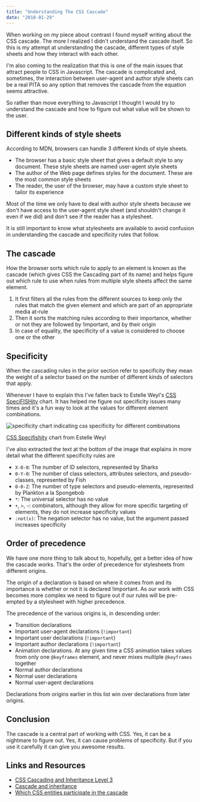 ```yaml
---
title: "Understanding The CSS Cascade"
date: "2018-01-29"
---
```


When working on my piece about contrast I found myself writing about the CSS cascade. The more I realized I didn't understand the cascade itself. So this is my attempt at understanding the cascade, different types of style sheets and how they interact with each other.

I'm also coming to the realization that this is one of the main issues that attract people to CSS in Javascript. The cascade is complicated and, sometimes, the interaction between user-agent and author style sheets can be a real PITA so any option that removes the cascade from the equation seems attractive.

So rather than move everything to Javascript I thought I would try to understand the cascade and how to figure out what value will be shown to the user.

## Different kinds of style sheets

According to MDN, browsers can handle 3 different kinds of style sheets.

- The browser has a basic style sheet that gives a default style to any document. These style sheets are named user-agent style sheets
- The author of the Web page defines styles for the document. These are the most common style sheets
- The reader, the user of the browser, may have a custom style sheet to tailor its experience

Most of the time we only have to deal with author style sheets because we don't have access to the user-agent style sheet (and shouldn't change it even if we did) and don't see if the reader has a stylesheet.

It is still important to know what stylesheets are available to avoid confusion in understanding the cascade and specificity rules that follow.

## The cascade

How the browser sorts which rule to apply to an element is known as the cascade (which gives CSS the Cascading part of its name) and helps figure out which rule to use when rules from multiple style sheets affect the same element.

1. It first filters all the rules from the different sources to keep only the rules that match the given element and which are part of an appropriate media at-rule
2. Then it sorts the matching rules according to their importance, whether or not they are followed by !important, and by their origin
3. In case of equality, the specificity of a value is considered to choose one or the other

## Specificity

When the cascading rules in the prior section refer to specificity they mean the weight of a selector based on the number of different kinds of selectors that apply.

Whenever I have to explain this I've fallen back to Estelle Weyl's [CSS SpeciFISHity](http://www.standardista.com/css3/css-specificity/) chart. It has helped me figure out specificity issues many times and it's a fun way to look at the values for different element combinations.

![specificity chart indicating css specificity for different combinations](/images/2017/12/specificityimg.png)

[CSS Specifishity](http://www.standardista.com/css3/css-specificity/) chart from Estelle Weyl

I've also extracted the text at the bottom of the image that explains in more detail what the different specificity rules are

- `X-0-0`: The number of ID selectors, represented by Sharks
- `0-Y-0`: The number of class selectors, attributes selectors, and pseudo-classes, represented by Fish
- `0-0-Z`: The number of type selectors and pseudo-elements, represented by Plankton a la Spongebob
- `*`: The universal selector has no value
- `+`, `>`, `~`: combinators, although they allow for more specific targeting of elements, they do not increase specificity values
- `:not(x)`: The negation selector has no value, but the argument passed increases specificity

## Order of precedence

We have one more thing to talk about to, hopefully, get a better idea of how the cascade works. That's the order of precedence for stylesheets from different origins.

The origin of a declaration is based on where it comes from and its importance is whether or not it is declared !important. As our work with CSS becomes more complex we need to figure out if our rules will be pre-empted by a stylesheet with higher precedence.

The precedence of the various origins is, in descending order:

- Transition declarations
- Important user-agent declarations (`!important`)
- Important user declarations (`!important`)
- Important author declarations (`!important`)
- Animation declarations. At any given time a CSS animation takes values from only one `@keyframes` element, and never mixes multiple `@keyframes` together
- Normal author declarations
- Normal user declarations
- Normal user-agent declarations

Declarations from origins earlier in this list win over declarations from later origins.

## Conclusion

The cascade is a central part of working with CSS. Yes, it can be a nightmare to figure out. Yes, it can cause problems of specificity. But if you use it carefully it can give you awesome results.

## Links and Resources

- [CSS Cascading and Inheritance Level 3](https://www.w3.org/TR/css-cascade-3/#cascading)
- [Cascade and inheritance](https://developer.mozilla.org/en-US/docs/Learn/CSS/Introduction_to_CSS/Cascade_and_inheritance)
- [Which CSS entities participate in the cascade](https://developer.mozilla.org/en-US/docs/Web/CSS/Cascade)
